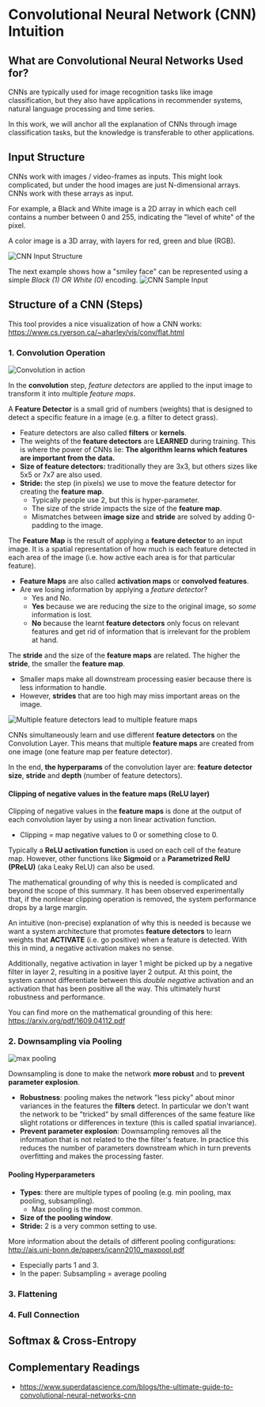 # Convolutional Neural Network (CNN) Intuition

## What are Convolutional Neural Networks Used for?

CNNs are typically used for image recognition tasks like image classification, but they also have applications
in recommender systems, natural language processing and time series.

In this work, we will anchor all the explanation of CNNs through image classification tasks, but the knowledge is
transferable to other applications.
  
## Input Structure
CNNs work with images / video-frames as inputs. This might look complicated, but under the hood images are just
N-dimensional arrays. CNNs work with these arrays as input.

For example, a Black and White image is a 2D array in which each cell contains a number between 0 and 255, indicating 
the "level of white" of the pixel.

A color image is a 3D array, with layers for red, green and blue (RGB). 

![CNN Input Structure](cnn-input-structure.png)

The next example shows how a "smiley face" can be represented using a simple _Black (1) OR White (0)_ encoding.
![CNN Sample Input](cnn-sample-input-face.png)

## Structure of a CNN (Steps)

This tool provides a nice visualization of how a CNN works: https://www.cs.ryerson.ca/~aharley/vis/conv/flat.html

### 1. Convolution Operation

![Convolution in action](convolution-in-action.gif)

In the __convolution__ step, _feature detectors_ are applied to the input image to transform it into multiple _feature maps_.

A __Feature Detector__ is a small grid of numbers (weights) that is designed to detect a specific feature in a image
(e.g. a filter to detect grass).
- Feature detectors are also called __filters__ or __kernels__.
- The weights of the __feature detectors__ are __LEARNED__ during training.  This is where the power of CNNs lie:
__The algorithm learns which features are important from the data.__  
- __Size of feature detectors:__ traditionally they are  3x3, but others sizes like 5x5 or 7x7 are also used.
- __Stride:__ the step (in pixels) we use to move the feature detector for creating the __feature map__. 
  - Typically people use 2, but this is hyper-parameter.
  - The size of the stride impacts the size of the __feature map__.
  - Mismatches between __image size__ and __stride__ are solved by adding 0-padding to the image.

The __Feature Map__ is the result of applying a __feature detector__ to an input image. It is a spatial representation of 
how much is each feature detected in each area of the image (i.e. how active each area is for that particular feature).  
- __Feature Maps__ are also called __activation maps__ or __convolved features__.
- Are we losing information by applying a _feature detector_?
   - Yes and No.
   - __Yes__ because we are reducing the size to the original image, so _some_ information is lost.
   - __No__ because the learnt __feature detectors__ only focus on relevant features and get rid of information that is
    irrelevant for the problem at hand.

The __stride__ and the size of the __feature maps__ are related.  The higher the __stride__, the smaller the __feature map__.
- Smaller maps make all downstream processing easier because there is less information to handle.
- However, __strides__ that are too high may miss important areas on the image.


![Multiple feature detectors lead to multiple feature maps](one-feature-map-per-detector.png)

CNNs simultaneously learn and use different __feature detectors__ on the Convolution Layer. 
This means that multiple __feature maps__ are created from one image (one feature map per feature detector).

In the end, __the hyperparams__ of the convolution layer are: __feature detector size__, __stride__ and __depth__
(number of feature detectors).


#### Clipping of negative values in the feature maps (ReLU layer)

Clipping of negative values in the __feature maps__ is done at the output of each convolution layer by using a
non linear activation function.
 - Clipping = map negative values to 0 or something close to 0.

Typically a __ReLU activation function__ is used on each cell of the feature map.  However, other functions like
__Sigmoid__ or a __Parametrized RelU (PReLU)__ (aka Leaky ReLU) can also be used.

The mathematical grounding of why this is needed is complicated and beyond the scope of this summary. It has been 
observed experimentally that, if the nonlinear clipping operation is removed, the system performance drops by a 
large margin.

An intuitive (non-precise) explanation of why this is needed is because we want a system architecture that promotes 
__feature detectors__ to learn weights that __ACTIVATE__ (i.e. go positive) when a feature is detected. With this in mind, 
a negative activation makes no sense.

Additionally, negative activation in layer 1 might be picked up by a negative filter in layer 2, resulting in a 
positive layer 2 output.  At this point, the system cannot differentiate between this 
_double negative_ activation and an activation that has been positive all the way.  This ultimately hurst robustness
and performance.

You can find more on the mathematical grounding of this here: https://arxiv.org/pdf/1609.04112.pdf

### 2. Downsampling via Pooling
![max pooling](max-pooling.gif)

Downsampling is done to make the network __more robust__ and to __prevent parameter explosion__.
- __Robustness__: pooling makes the network "less picky" about minor variances in the features the __filters__ detect.
In particular we don't want the network to be "tricked" by small differences of the same feature like slight rotations
or differences in texture (this is called spatial invariance).
- __Prevent parameter explosion__: Downsampling removes all the information that is not related to the 
the filter's feature.  In practice this reduces the number of parameters downstream which in turn prevents overfitting
and makes the processing faster.

#### Pooling Hyperparameters
- __Types__: there are multiple types of pooling (e.g. min pooling, max pooling, subsampling).
  - Max pooling is the most common.
- __Size of the pooling window__.
- __Stride:__ 2 is a very common setting to use.

More information about the details of different pooling configurations: http://ais.uni-bonn.de/papers/icann2010_maxpool.pdf
  - Especially parts 1 and 3.
  - In the paper: Subsampling = average pooling

### 3. Flattening
### 4. Full Connection

## Softmax & Cross-Entropy


## Complementary Readings
- https://www.superdatascience.com/blogs/the-ultimate-guide-to-convolutional-neural-networks-cnn